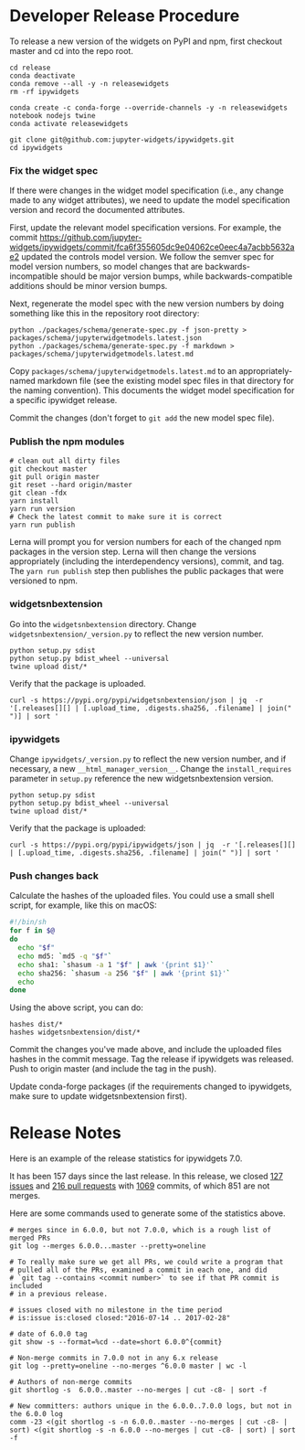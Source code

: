 Developer Release Procedure
===========================

To release a new version of the widgets on PyPI and npm, first checkout master
and cd into the repo root.

```
cd release
conda deactivate
conda remove --all -y -n releasewidgets
rm -rf ipywidgets

conda create -c conda-forge --override-channels -y -n releasewidgets notebook nodejs twine
conda activate releasewidgets

git clone git@github.com:jupyter-widgets/ipywidgets.git
cd ipywidgets
```


### Fix the widget spec

If there were changes in the widget model specification (i.e., any change made
to any widget attributes), we need to update the model specification version and
record the documented attributes.

First, update the relevant model specification versions. For example, the commit https://github.com/jupyter-widgets/ipywidgets/commit/fca6f355605dc9e04062ce0eec4a7acbb5632ae2 updated the controls model version. We follow the semver spec for model version numbers, so model changes that are backwards-incompatible should be major version bumps, while backwards-compatible additions should be minor version bumps.

Next, regenerate the model spec with the new version numbers by doing something like this in the repository root directory:
```
python ./packages/schema/generate-spec.py -f json-pretty > packages/schema/jupyterwidgetmodels.latest.json
python ./packages/schema/generate-spec.py -f markdown > packages/schema/jupyterwidgetmodels.latest.md
```

Copy `packages/schema/jupyterwidgetmodels.latest.md` to an appropriately-named
markdown file (see the existing model spec files in that directory for the
naming convention). This documents the widget model specification for a specific ipywidget
release.

Commit the changes (don't forget to `git add` the new model spec file).

### Publish the npm modules

```
# clean out all dirty files
git checkout master
git pull origin master
git reset --hard origin/master
git clean -fdx
yarn install
yarn run version
# Check the latest commit to make sure it is correct
yarn run publish
```

Lerna will prompt you for version numbers for each of the changed npm packages in the version step. Lerna will then change the versions appropriately (including the interdependency versions), commit, and tag. The `yarn run publish` step then publishes the public packages that were versioned to npm.

### widgetsnbextension

Go into the `widgetsnbextension` directory. Change `widgetsnbextension/_version.py` to reflect the new version number.
```
python setup.py sdist
python setup.py bdist_wheel --universal
twine upload dist/*
```

Verify that the package is uploaded.
```
curl -s https://pypi.org/pypi/widgetsnbextension/json | jq  -r '[.releases[][] | [.upload_time, .digests.sha256, .filename] | join(" ")] | sort '
```

### ipywidgets

Change `ipywidgets/_version.py` to reflect the new version number, and if necessary, a new `__html_manager_version__`. Change the `install_requires` parameter in `setup.py` reference the new widgetsnbextension version.

```
python setup.py sdist
python setup.py bdist_wheel --universal
twine upload dist/*
```

Verify that the package is uploaded:
```
curl -s https://pypi.org/pypi/ipywidgets/json | jq  -r '[.releases[][] | [.upload_time, .digests.sha256, .filename] | join(" ")] | sort '
```

### Push changes back

Calculate the hashes of the uploaded files. You could use a small shell script, for example, like this on macOS:
```sh
#!/bin/sh
for f in $@
do
  echo "$f"
  echo md5: `md5 -q "$f"`
  echo sha1: `shasum -a 1 "$f" | awk '{print $1}'`
  echo sha256: `shasum -a 256 "$f" | awk '{print $1}'`
  echo
done
```

Using the above script, you can do:
```
hashes dist/*
hashes widgetsnbextension/dist/*
```

Commit the changes you've made above, and include the uploaded files hashes in the commit message. Tag the release if ipywidgets was released. Push to origin master (and include the tag in the push).

Update conda-forge packages (if the requirements changed to ipywidgets, make sure to update widgetsnbextension first).

Release Notes
=============

Here is an example of the release statistics for ipywidgets 7.0.

It has been 157 days since the last release. In this release, we closed [127 issues](https://github.com/jupyter-widgets/ipywidgets/issues?q=is%3Aissue+is%3Aclosed+milestone%3A7.0) and [216 pull requests](https://github.com/jupyter-widgets/ipywidgets/pulls?q=is%3Apr+milestone%3A7.0+is%3Aclosed) with [1069](https://github.com/jupyter-widgets/ipywidgets/compare/6.0.0...7.0.0) commits, of which 851 are not merges.

Here are some commands used to generate some of the statistics above.

```
# merges since in 6.0.0, but not 7.0.0, which is a rough list of merged PRs
git log --merges 6.0.0...master --pretty=oneline

# To really make sure we get all PRs, we could write a program that
# pulled all of the PRs, examined a commit in each one, and did
# `git tag --contains <commit number>` to see if that PR commit is included
# in a previous release.

# issues closed with no milestone in the time period
# is:issue is:closed closed:"2016-07-14 .. 2017-02-28"

# date of 6.0.0 tag
git show -s --format=%cd --date=short 6.0.0^{commit}

# Non-merge commits in 7.0.0 not in any 6.x release
git log --pretty=oneline --no-merges ^6.0.0 master | wc -l

# Authors of non-merge commits
git shortlog -s  6.0.0..master --no-merges | cut -c8- | sort -f

# New committers: authors unique in the 6.0.0..7.0.0 logs, but not in the 6.0.0 log
comm -23 <(git shortlog -s -n 6.0.0..master --no-merges | cut -c8- | sort) <(git shortlog -s -n 6.0.0 --no-merges | cut -c8- | sort) | sort -f
```
